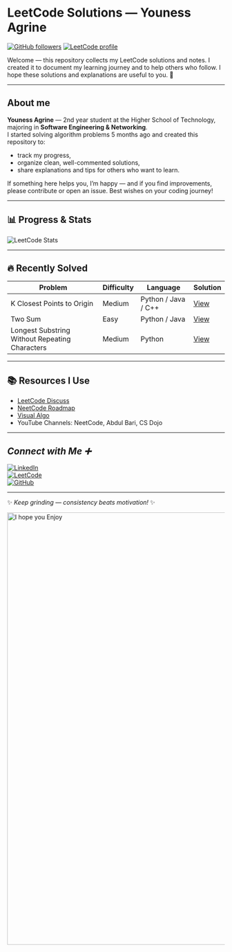 

# LeetCode Solutions — Youness Agrine

[![GitHub followers](https://img.shields.io/github/followers/YOUR_GITHUB?style=social)](https://github.com/YOUR_GITHUB)
[![LeetCode profile](https://img.shields.io/badge/LeetCode-Profile-orange)](https://leetcode.com/youness-444)

 
Welcome — this repository collects my LeetCode solutions and notes. I created it to document my learning journey and to help others who follow. I hope these solutions and explanations are useful to you. 🌿

---

## About me

**Youness Agrine** — 2nd year student at the Higher School of Technology, majoring in **Software Engineering & Networking**.  
I started solving algorithm problems 5 months ago and created this repository to:

- track my progress,
- organize clean, well-commented solutions,
- share explanations and tips for others who want to learn.

If something here helps you, I’m happy — and if you find improvements, please contribute or open an issue. Best wishes on your coding journey!

---


## 📊 Progress & Stats  

![LeetCode Stats](https://leetcard.jacoblin.cool/youness-444?ext=contest&theme=dark&animation=true)  

---

## 🔥 Recently Solved  

| Problem | Difficulty | Language | Solution |
|---------|------------|----------|----------|
| K Closest Points to Origin | Medium | Python / Java / C++ | [View](./Medium/01-KClosset.md) |
| Two Sum | Easy | Python / Java | [View](./Easy/TwoSum.md) |
| Longest Substring Without Repeating Characters | Medium | Python | [View](./Medium/LongestSubstring.md) |

---

## 📚 Resources I Use  

- [LeetCode Discuss](https://leetcode.com/discuss/)  
- [NeetCode Roadmap](https://neetcode.io/roadmap)  
- [Visual Algo](https://visualgo.net/en)  
- YouTube Channels: NeetCode, Abdul Bari, CS Dojo  

---

## *Connect with Me ➕*

[![LinkedIn](https://img.shields.io/badge/LinkedIn-Youness%20Agrine-0A66C2?style=for-the-badge&logo=linkedin&logoColor=white)](https://www.linkedin.com/in/youness-agrine-4b957831a/)  
[![LeetCode](https://img.shields.io/badge/LeetCode-Profile-orange?style=for-the-badge&logo=leetcode&logoColor=white)](https://leetcode.com/u/youness-444/)  
[![GitHub](https://img.shields.io/badge/GitHub-Youness--444-black?style=for-the-badge&logo=github)](https://github.com/YOUR_GITHUB)  

---

✨ *Keep grinding — consistency beats motivation!* ✨     

<img width="1000" height="999" alt="I hope you Enjoy" src="https://github.com/user-attachments/assets/975f0985-5507-4f52-890d-bbfddf1dd8cf" />


